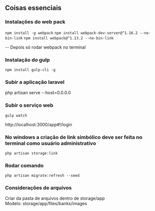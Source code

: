## Coisas essenciais

### Instalações do web pack
`npm install -g webpack`
`npm install webpack-dev-server@^1.16.2 --no-bin-link`
`npm install webpack@^1.13.2 --no-bin-link`

-- Depois só rodar webpack no terminal

### Instalação do gulp
`npm install gulp-cli -g`

### Subir a aplicação laravel
php artisan serve --host=0.0.0.0

### Subir o serviço web
`gulp watch`

http://localhost:3000/app#!/login


### No windows a criação de link simbólico deve ser feita no terminal como usuário administrativo 
`php artisan storage:link`

### Rodar comando
`php artisan migrate:refresh --seed`

### Considerações de arquivos
Criar da pasta de arquivos dentro de storage/app    
Modelo: storage/app/files/banks/images